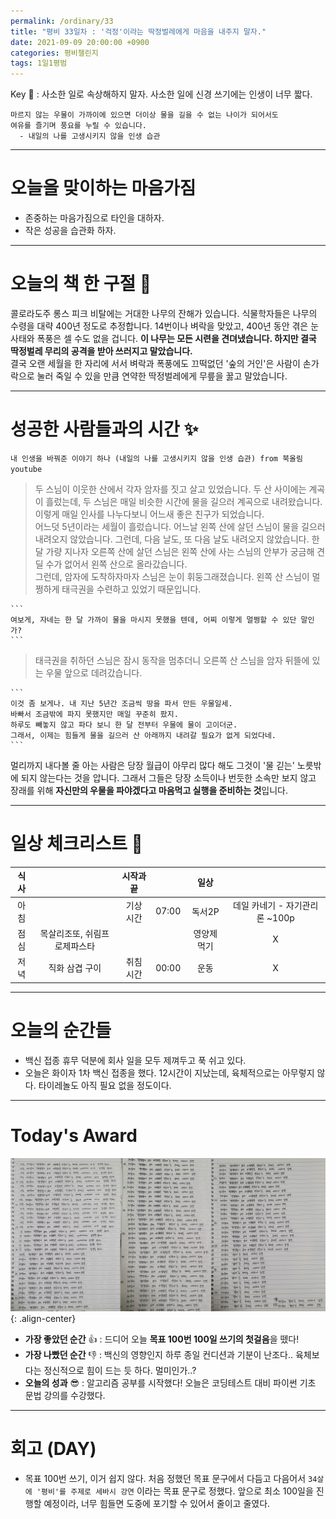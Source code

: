```yaml
---
permalink: /ordinary/33
title: "평비 33일차 : '걱정'이라는 딱정벌레에게 마음을 내주지 말자."
date: 2021-09-09 20:00:00 +0900
categories: 평비챌린지
tags: 1일1평범
---  
```

Key 🔑 : 사소한 일로 속상해하지 말자. 사소한 일에 신경 쓰기에는 인생이 너무 짧다.  
```
마르지 않는 우물이 가까이에 있으면 더이상 물을 길을 수 없는 나이가 되어서도
여유를 즐기며 풍요를 누릴 수 있습니다.
  - 내일의 나를 고생시키지 않을 인생 습관
```

---
# 오늘을 맞이하는 마음가짐
- 존중하는 마음가짐으로 타인을 대하자.
- 작은 성공을 습관화 하자.

---
# 오늘의 책 한 구절 📕
콜로라도주 롱스 피크 비탈에는 거대한 나무의 잔해가 있습니다. 식물학자들은 나무의 수령을 대략 400년 정도로 추정합니다. 14번이나 벼락을 맞았고, 400년 동안 겪은 눈사태와 폭풍은 셀 수도 없을 겁니다. **이 나무는 모든 시련을 견뎌냈습니다. 하지만 결국 딱정벌레 무리의 공격을 받아 쓰러지고 말았습니다.**  
결국 오랜 세월을 한 자리에 서서 벼락과 폭풍에도 끄떡없던 '숲의 거인'은 사람이 손가락으로 눌러 죽일 수 있을 만큼 연약한 딱정벌레에게 무릎을 꿇고 말았습니다.

---
# 성공한 사람들과의 시간 ✨
`내 인생을 바꿔준 이야기 하나 (내일의 나를 고생시키지 않을 인생 습관) from 북올림 youtube`  
> 두 스님이 이웃한 산에서 각자 암자를 짓고 살고 있었습니다. 두 산 사이에는 계곡이 흘렀는데, 두 스님은 매일 비슷한 시간에 물을 길으러 계곡으로 내려왔습니다. 이렇게 매일 인사를 나누다보니 어느새 좋은 친구가 되었습니다.  
> 어느덧 5년이라는 세월이 흘렀습니다. 어느날 왼쪽 산에 살던 스님이 물을 길으러 내려오지 않았습니다. 그런데, 다음 날도, 또 다음 날도 내려오지 않았습니다. 한달 가량 지나자 오른쪽 산에 살던 스님은 왼쪽 산에 사는 스님의 안부가 궁금해 견딜 수가 없어서 왼쪽 산으로 올라갔습니다.  
> 그런데, 암자에 도착하자마자 스님은 눈이 휘둥그래졌습니다. 왼쪽 산 스님이 멀쩡하게 태극권을 수련하고 있었기 때문입니다.

    ```
    여보게, 자네는 한 달 가까이 물을 마시지 못했을 텐데, 어찌 이렇게 멀쩡할 수 있단 말인가?
    ```

> 태극권을 취하던 스님은 잠시 동작을 멈추더니 오른쪽 산 스님을 암자 뒤뜰에 있는 우물 앞으로 데려갔습니다.

    ```
    이것 좀 보게나. 내 지난 5년간 조금씩 땅을 파서 만든 우물일세.
    바빠서 조금밖에 파지 못했지만 매일 꾸준히 팠지.
    하루도 빼놓지 않고 파다 보니 한 달 전부터 우물에 물이 고이더군.
    그래서, 이제는 힘들게 물을 길으러 산 아래까지 내려갈 필요가 없게 되었다네.
    ```

멀리까지 내다볼 줄 아는 사람은 당장 월급이 아무리 많다 해도 그것이 '물 긷는' 노릇밖에 되지 않는다는 것을 압니다. 그래서 그들은 당장 소득이나 번듯한 소속만 보지 않고 장래를 위해 **자신만의 우물을 파야겠다고 마음먹고 실행을 준비하는 것**입니다.

---
# 일상 체크리스트 📃

| 식사 |  | 시작과 끝 |  | 일상 |  |
|:----:|:----:|:----:|:----:|:----:|:----:|
| 아침 |  | 기상 시간 | 07:00 | 독서2P | 데일 카네기 - 자기관리론 ~100p |
| 점심 | 목살리조또, 쉬림프로제파스타 |  |  | 영양제 먹기 | X |
| 저녁 | 직화 삼겹 구이 | 취침 시간 | 00:00 | 운동 | X |

---
# 오늘의 순간들
- 백신 접종 휴무 덕분에 회사 일을 모두 제껴두고 푹 쉬고 있다.  
- 오늘은 화이자 1차 백신 접종을 했다. 12시간이 지났는데, 육체적으로는 아무렇지 않다. 타이레놀도 아직 필요 없을 정도이다.  

---
# Today's Award
![목표 100번 100일 쓰기의 시작][100x100]{: .align-center}
- **가장 좋았던 순간** 👍 : 드디어 오늘 **목표 100번 100일 쓰기의 첫걸음**을 뗐다!  
- **가장 나빴던 순간** 👎 : 백신의 영향인지 하루 종일 컨디션과 기분이 난조다.. 육체보다는 정신적으로 힘이 드는 듯 하다. 멀미인가..?
- **오늘의 성과** 😎 : 알고리즘 공부를 시작했다! 오늘은 코딩테스트 대비 파이썬 기초 문법 강의를 수강했다.

---
# 회고 (DAY)
- 목표 100번 쓰기, 이거 쉽지 않다. 처음 정했던 목표 문구에서 다듬고 다음어서 `34살에 '평비'를 주제로 세바시 강연` 이라는 목표 문구로 정했다. 앞으로 최소 100일을 진행할 예정이라, 너무 힘들면 도중에 포기할 수 있어서 줄이고 줄였다.  

[100x100]: ../../../assets/images/post/Ordinary/100x100_1st.png